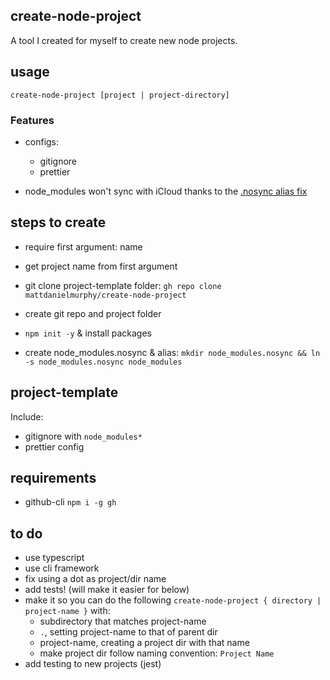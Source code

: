 ## create-node-project

A tool I created for myself to create new node projects.

## usage

`create-node-project [project | project-directory]`

### Features

- configs:

  - gitignore
  - prettier

- node_modules won't sync with iCloud thanks to the [.nosync alias fix](https://davidsword.ca/prevent-icloud-syncing-node_modules-folder/)

## steps to create

- require first argument: name
- get project name from first argument
- git clone project-template folder: `gh repo clone mattdanielmurphy/create-node-project`
- create git repo and project folder

- `npm init -y` & install packages
- create node_modules.nosync & alias: `mkdir node_modules.nosync && ln -s node_modules.nosync node_modules`

## project-template

Include:

- gitignore with `node_modules*`
- prettier config

## requirements

- github-cli `npm i -g gh`

## to do

- use typescript
- use cli framework
- fix using a dot as project/dir name
- add tests! (will make it easier for below)
- make it so you can do the following `create-node-project { directory | project-name }` with:
  - subdirectory that matches project-name
  - `.`, setting project-name to that of parent dir
  - project-name, creating a project dir with that name
  - make project dir follow naming convention: `Project Name`
- add testing to new projects (jest)
